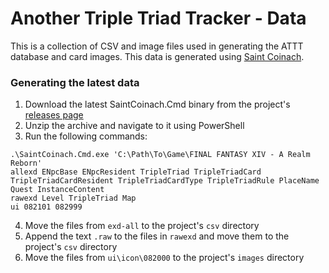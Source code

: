 # Another Triple Triad Tracker - Data

This is a collection of CSV and image files used in generating the ATTT database and card images. This data is generated using [Saint Coinach](https://github.com/ufx/SaintCoinach).

### Generating the latest data

1. Download the latest SaintCoinach.Cmd binary from the project's [releases page](https://github.com/ufx/SaintCoinach/releases)
2. Unzip the archive and navigate to it using PowerShell
3. Run the following commands:
```
.\SaintCoinach.Cmd.exe 'C:\Path\To\Game\FINAL FANTASY XIV - A Realm Reborn'
allexd ENpcBase ENpcResident TripleTriad TripleTriadCard TripleTriadCardResident TripleTriadCardType TripleTriadRule PlaceName Quest InstanceContent
rawexd Level TripleTriad Map
ui 082101 082999
```
4. Move the files from `exd-all` to the project's `csv` directory
5. Append the text `.raw` to the files in `rawexd` and move them to the project's `csv` directory
5. Move the files from `ui\icon\082000` to the project's `images` directory

